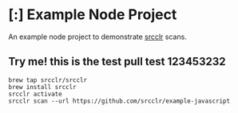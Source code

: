 # [:] Example Node Project

An example node project to demonstrate [srcclr](https://www.srcclr.com) scans.


## Try me! this is the test pull test 123453232


```
brew tap srcclr/srcclr
brew install srcclr
srcclr activate
srcclr scan --url https://github.com/srcclr/example-javascript
```
